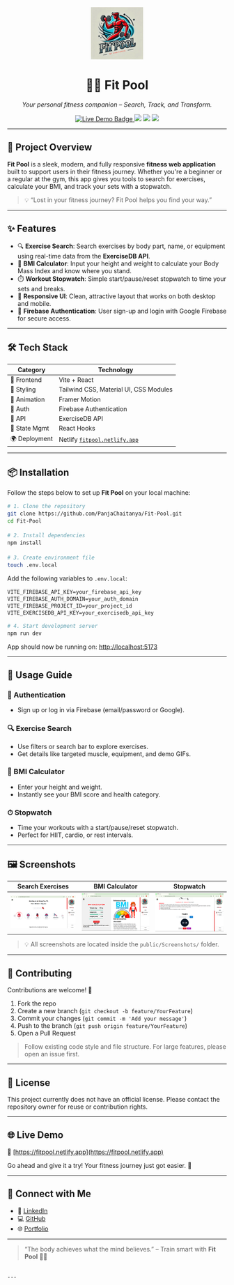 
<div align="center">
  <img src="public/images/fitpool.png" alt="Fit Pool Logo" width="120" height="120"/>
  <h1>🏊‍♀️ Fit Pool</h1>
  <p><i>Your personal fitness companion – Search, Track, and Transform.</i></p>
  
  <a href="https://fitpool.netlify.app/" target="_blank">
    <img src="https://img.shields.io/badge/Live-Demo-green?style=flat-square&logo=netlify" alt="Live Demo Badge"/>
  </a>
  <img src="https://img.shields.io/github/languages/top/PanjaChaitanya/Fit-Pool?color=blue&style=flat-square"/>
  <img src="https://img.shields.io/github/last-commit/PanjaChaitanya/Fit-Pool?style=flat-square"/>
  <img src="https://img.shields.io/github/license/PanjaChaitanya/Fit-Pool?style=flat-square"/>
</div>

---

## 🚀 Project Overview

**Fit Pool** is a sleek, modern, and fully responsive **fitness web application** built to support users in their fitness journey. Whether you're a beginner or a regular at the gym, this app gives you tools to search for exercises, calculate your BMI, and track your sets with a stopwatch.

> 💡 “Lost in your fitness journey? Fit Pool helps you find your way.”

---

## ✨ Features

- 🔍 **Exercise Search**: Search exercises by body part, name, or equipment using real-time data from the **ExerciseDB API**.
- 🧮 **BMI Calculator**: Input your height and weight to calculate your Body Mass Index and know where you stand.
- ⏱️ **Workout Stopwatch**: Simple start/pause/reset stopwatch to time your sets and breaks.
- 🎨 **Responsive UI**: Clean, attractive layout that works on both desktop and mobile.
- 🔐 **Firebase Authentication**: User sign-up and login with Google Firebase for secure access.

---

## 🛠️ Tech Stack

| Category         | Technology                                |
|------------------|--------------------------------------------|
| 🚀 Frontend      | Vite + React                               |
| 🎨 Styling       | Tailwind CSS, Material UI, CSS Modules     |
| 🔀 Animation     | Framer Motion                              |
| 🔐 Auth          | Firebase Authentication                    |
| 📡 API           | ExerciseDB API                             |
| 🧪 State Mgmt    | React Hooks                                |
| 🌍 Deployment    | Netlify [`fitpool.netlify.app`](https://fitpool.netlify.app/) |

---

## 📦 Installation

Follow the steps below to set up **Fit Pool** on your local machine:

```bash
# 1. Clone the repository
git clone https://github.com/PanjaChaitanya/Fit-Pool.git
cd Fit-Pool

# 2. Install dependencies
npm install

# 3. Create environment file
touch .env.local
````

Add the following variables to `.env.local`:

```env
VITE_FIREBASE_API_KEY=your_firebase_api_key
VITE_FIREBASE_AUTH_DOMAIN=your_auth_domain
VITE_FIREBASE_PROJECT_ID=your_project_id
VITE_EXERCISEDB_API_KEY=your_exercisedb_api_key
```

```bash
# 4. Start development server
npm run dev
```

App should now be running on: [http://localhost:5173](http://localhost:5173)

---

## 🧭 Usage Guide

### 🔐 Authentication

* Sign up or log in via Firebase (email/password or Google).

### 🔍 Exercise Search

* Use filters or search bar to explore exercises.
* Get details like targeted muscle, equipment, and demo GIFs.

### 🧮 BMI Calculator

* Enter your height and weight.
* Instantly see your BMI score and health category.

### ⏱ Stopwatch

* Time your workouts with a start/pause/reset stopwatch.
* Perfect for HIIT, cardio, or rest intervals.

---

## 🖼 Screenshots

| Search Exercises                           | BMI Calculator                         | Stopwatch                               |
| ------------------------------------------ | -------------------------------------- | --------------------------------------- |
| ![Search](public/Screenshots/searchpage.png) | ![BMI](public/Screenshots/BmicalPage.png) | ![Stopwatch](public/Screenshots/Stopwatch.png) |

> 💡 All screenshots are located inside the `public/Screenshots/` folder.

---

## 🤝 Contributing

Contributions are welcome! 🫶

1. Fork the repo
2. Create a new branch (`git checkout -b feature/YourFeature`)
3. Commit your changes (`git commit -m 'Add your message'`)
4. Push to the branch (`git push origin feature/YourFeature`)
5. Open a Pull Request

> Follow existing code style and file structure. For large features, please open an issue first.

---

## 📄 License

This project currently does not have an official license. Please contact the repository owner for reuse or contribution rights.

---

## 🌐 Live Demo

🔗 [https://fitpool.netlify.app](https://fitpool.netlify.app)

Go ahead and give it a try! Your fitness journey just got easier. 💪

---

## 💬 Connect with Me

* 🔗 [LinkedIn](https://www.linkedin.com/in/chaitanyapanja/)
* 💻 [GitHub](https://github.com/PanjaChaitanya)
* 🌐 [Portfolio](https://chaitanyapanja.vercel.app)

---

> “The body achieves what the mind believes.” – Train smart with **Fit Pool** 🏋️‍♀️

```

---
